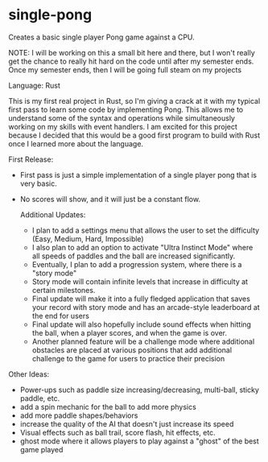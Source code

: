 # single-pong
Creates a basic single player Pong game against a CPU.

NOTE: I will be working on this a small bit here and there, but I won't really get the chance to really hit hard on the code until after my semester ends. Once my semester ends, then I will be going full steam on my projects

Language: Rust

This is my first real project in Rust, so I'm giving a crack at it with my typical first pass to learn some code by implementing Pong. This allows me to understand some of the syntax and operations while simultaneously working on my skills with event handlers. I am excited for this project because I decided that this would be a good first program to build with Rust once I learned more about the language.

First Release:
- First pass is just a simple implementation of a single player pong that is very basic.
- No scores will show, and it will just be a constant flow.

  Additional Updates:
  - I plan to add a settings menu that allows the user to set the difficulty (Easy, Medium, Hard, Impossible)
  - I also plan to add an option to activate "Ultra Instinct Mode" where all speeds of paddles and the ball are increased significantly.
  - Eventually, I plan to add a progression system, where there is a "story mode"
  - Story mode will contain infinite levels that increase in difficulty at certain milestones.
  - Final update will make it into a fully fledged application that saves your record with story mode and has an arcade-style leaderboard at the end for users
  - Final update will also hopefully include sound effects when hitting the ball, when a player scores, and when the game is over.
  - Another planned feature will be a challenge mode where additional obstacles are placed at various positions that add additional challenge to the game for users to practice their precision

Other Ideas:
- Power-ups such as paddle size increasing/decreasing, multi-ball, sticky paddle, etc.
- add a spin mechanic for the ball to add more physics
- add more paddle shapes/behaviors
- increase the quality of the AI that doesn't just increase its speed
- Visual effects such as ball trail, score flash, hit effects, etc.
- ghost mode where it allows players to play against a "ghost" of the best game played
